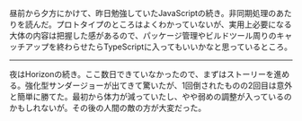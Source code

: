 昼前から夕方にかけて、昨日勉強していたJavaScriptの続き。非同期処理のあたりを読んだ。プロトタイプのところはよくわかっていないが、実用上必要になる大体の内容は把握した感があるので、パッケージ管理やビルドツール周りのキャッチアップを終わらせたらTypeScriptに入ってもいいかなと思っているところ。

---

夜はHorizonの続き。ここ数日できていなかったので、まずはストーリーを進める。強化型サンダージョーが出てきて驚いたが、1回倒されたものの2回目は意外と簡単に勝てた。最初から体力が減っていたし、やや弱めの調整が入っているのかもしれないが。その後の人間の敵の方が大変だった。
